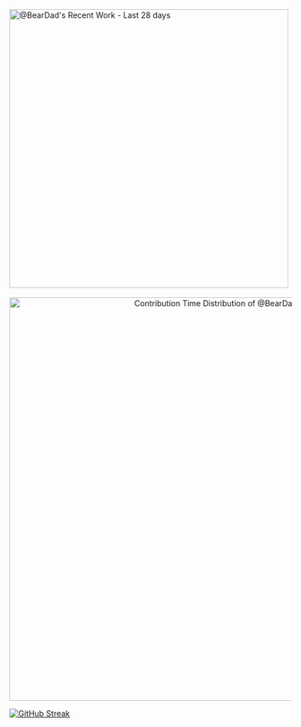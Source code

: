 <!-- Copy-paste in your Readme.md file -->

<a href="https://next.ossinsight.io/widgets/official/compose-currently-working-on?user_id=34135363&activity_type=all" target="_blank" style="display: block" align="left">
  <picture>
    <source media="(prefers-color-scheme: dark)" srcset="https://next.ossinsight.io/widgets/official/compose-currently-working-on/thumbnail.png?user_id=34135363&activity_type=all&image_size=auto&color_scheme=dark" width="497.5" height="auto">
    <img alt="@BearDad's Recent Work - Last 28 days" src="https://next.ossinsight.io/widgets/official/compose-currently-working-on/thumbnail.png?user_id=34135363&activity_type=all&image_size=auto&color_scheme=light" width="497.5" height="auto">
  </picture>
</a>
&nbsp;
<a href="https://next.ossinsight.io/widgets/official/analyze-user-contribution-time-distribution?user_id=34135363&period=all_times" target="_blank" style="display: block" align="center">
  <picture>
    <source media="(prefers-color-scheme: dark)" srcset="https://next.ossinsight.io/widgets/official/analyze-user-contribution-time-distribution/thumbnail.png?user_id=34135363&period=all_times&image_size=auto&color_scheme=dark" width="721" height="auto">
    <img alt="Contribution Time Distribution of @BearDad" src="https://next.ossinsight.io/widgets/official/analyze-user-contribution-time-distribution/thumbnail.png?user_id=34135363&period=all_times&image_size=auto&color_scheme=light" width="721" height="auto">
  </picture>
</a>

<!-- Made with [OSS Insight](https://ossinsight.io/) -->

<a href="https://git.io/streak-stats"><img src="https://streak-stats.demolab.com?user=BearDad&theme=catppuccin-frappe&border_radius=4&date_format=j%20M%5B%20Y%5D&exclude_days=Mon" alt="GitHub Streak" /></a>
